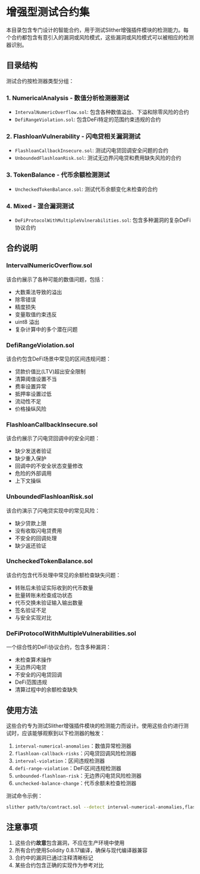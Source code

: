# 增强型测试合约集

本目录包含专门设计的智能合约，用于测试Slither增强插件模块的检测能力。每个合约都包含有意引入的漏洞或风险模式，这些漏洞或风险模式可以被相应的检测器识别。

## 目录结构

测试合约按检测器类型分组：

### 1. NumericalAnalysis - 数值分析检测器测试

- `IntervalNumericOverflow.sol`: 包含各种数值溢出、下溢和除零风险的合约
- `DefiRangeViolation.sol`: 包含DeFi特定的范围约束违规的合约

### 2. FlashloanVulnerability - 闪电贷相关漏洞测试

- `FlashloanCallbackInsecure.sol`: 测试闪电贷回调安全问题的合约
- `UnboundedFlashloanRisk.sol`: 测试无边界闪电贷和费用缺失风险的合约

### 3. TokenBalance - 代币余额检测测试

- `UncheckedTokenBalance.sol`: 测试代币余额变化未检查的合约

### 4. Mixed - 混合漏洞测试

- `DeFiProtocolWithMultipleVulnerabilities.sol`: 包含多种漏洞的复杂DeFi协议合约

## 合约说明

### IntervalNumericOverflow.sol

该合约展示了各种可能的数值问题，包括：
- 大数乘法导致的溢出
- 除零错误
- 精度损失
- 变量取值约束违反
- uint8 溢出
- 复杂计算中的多个潜在问题

### DefiRangeViolation.sol

该合约包含DeFi场景中常见的区间违规问题：
- 贷款价值比(LTV)超出安全限制
- 清算阈值设置不当
- 费率设置异常
- 抵押率设置过低
- 流动性不足
- 价格操纵风险

### FlashloanCallbackInsecure.sol

该合约展示了闪电贷回调中的安全问题：
- 缺少发送者验证
- 缺少重入保护
- 回调中的不安全状态变量修改
- 危险的外部调用
- 上下文操纵

### UnboundedFlashloanRisk.sol

该合约演示了闪电贷实现中的常见风险：
- 缺少贷款上限
- 没有收取闪电贷费用
- 不安全的回调处理
- 缺少返还验证

### UncheckedTokenBalance.sol

该合约包含代币处理中常见的余额检查缺失问题：
- 转账后未验证实际收到的代币数量
- 批量转账未检查成功状态
- 代币交换未验证输入输出数量
- 签名验证不足
- 与安全实现对比

### DeFiProtocolWithMultipleVulnerabilities.sol

一个综合性的DeFi协议合约，包含多种漏洞：
- 未检查算术操作
- 无边界闪电贷
- 不安全的闪电贷回调
- DeFi范围违规
- 清算过程中的余额检查缺失

## 使用方法

这些合约专为测试Slither增强插件模块的检测能力而设计。使用这些合约进行测试时，应该能够观察到以下检测器的触发：

1. `interval-numerical-anomalies`：数值异常检测器
2. `flashloan-callback-risks`：闪电贷回调风险检测器
3. `interval-violation`：区间违规检测器
4. `defi-range-violation`：DeFi区间违规检测器
5. `unbounded-flashloan-risk`：无边界闪电贷风险检测器
6. `unchecked-balance-change`：代币余额未检查检测器

测试命令示例：

```bash
slither path/to/contract.sol --detect interval-numerical-anomalies,flashloan-callback-risks,interval-violation,defi-range-violation,unbounded-flashloan-risk,unchecked-balance-change
```

## 注意事项

1. 这些合约**故意**包含漏洞，不应在生产环境中使用
2. 所有合约使用Solidity 0.8.17编译，确保与现代编译器兼容
3. 合约中的漏洞已通过注释清晰标记
4. 某些合约包含正确的实现作为参考对比 